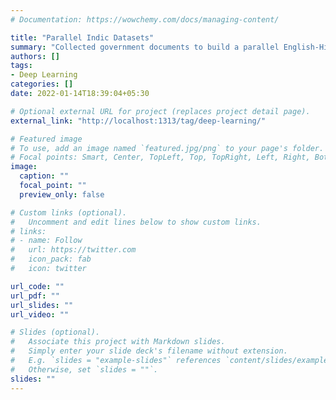 ```yaml
---
# Documentation: https://wowchemy.com/docs/managing-content/

title: "Parallel Indic Datasets"
summary: "Collected government documents to build a parallel English-Hindi dataset on sentence level for Neural Machine Translation tasks."
authors: []
tags:
- Deep Learning
categories: []
date: 2022-01-14T18:39:04+05:30

# Optional external URL for project (replaces project detail page).
external_link: "http://localhost:1313/tag/deep-learning/"

# Featured image
# To use, add an image named `featured.jpg/png` to your page's folder.
# Focal points: Smart, Center, TopLeft, Top, TopRight, Left, Right, BottomLeft, Bottom, BottomRight.
image:
  caption: ""
  focal_point: ""
  preview_only: false

# Custom links (optional).
#   Uncomment and edit lines below to show custom links.
# links:
# - name: Follow
#   url: https://twitter.com
#   icon_pack: fab
#   icon: twitter

url_code: ""
url_pdf: ""
url_slides: ""
url_video: ""

# Slides (optional).
#   Associate this project with Markdown slides.
#   Simply enter your slide deck's filename without extension.
#   E.g. `slides = "example-slides"` references `content/slides/example-slides.md`.
#   Otherwise, set `slides = ""`.
slides: ""
---
```

